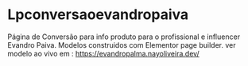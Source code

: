 # Lpconversaoevandropaiva
Página de Conversão para info produto para o profissional e influencer Evandro Paiva.
Modelos construidos com Elementor page builder.
ver modelo ao vivo em : https://evandropalma.nayoliveira.dev/ 
